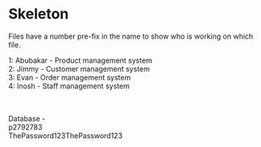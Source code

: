 # Skeleton

Files have a number pre-fix in the name to show who is working on which file. <br>

1: Abubakar - Product management system <br>
2: Jimmy - Customer management system <br>
3: Evan - Order management system <br>
4: Inosh - Staff management system <br>

<br><br>
Database - <br>
p2792783 <br>
ThePassword123ThePassword123
